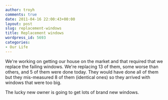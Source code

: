 ```yaml
---
author: troyh
comments: true
date: 2011-04-16 22:00:43+00:00
layout: post
slug: replacement-windows
title: Replacement windows
wordpress_id: 5693
categories:
- Our Life
---
```


We're working on getting our house on the market and that required that we replace the failing windows. We're replacing 13 of them, some worse than others, and 5 of them were done today. They would have done all of them but they mis-measured 8 of them (identical ones) so they arrived with windows that were too big. 

The lucky new owner is going to get lots of brand new windows.
